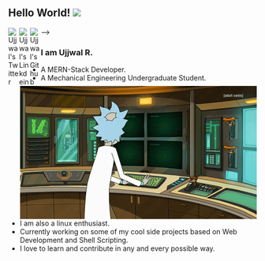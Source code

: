 ## Hello World! <img src="https://raw.githubusercontent.com/iampavangandhi/iampavangandhi/master/gifs/Hi.gif" width="30px"></h2>

<a href="https://twitter.com/ujjwal_iitkgp">
  <img align="left" alt="Ujjwal's Twitter" width="22px" src="https://cdn.jsdelivr.net/npm/simple-icons@v3/icons/twitter.svg" />
</a>
<a href="https://www.linkedin.com/in/ujjwal-raj-0442461bb">
  <img align="left" alt="Ujjwal's Linkdein" width="22px" src="https://cdn.jsdelivr.net/npm/simple-icons@v3/icons/linkedin.svg" />
</a>
<a href="https://github.com/mySpaceHere123">
  <img align="left" alt="Ujjwal's Github" width="22px" src="https://cdn.jsdelivr.net/npm/simple-icons@v3/icons/github.svg" />
</a>
<!-- <a href="https://www.instagram.com/dar_tion._/">
  <img align="left" alt="Darshan's Instagram" width="22px" src="https://cdn.jsdelivr.net/npm/simple-icons@v3/icons/instagram.svg" />
</a>

<!-- <a href="https://t.me/darshanjain01">
  <img align="left" alt="Darshan's Telegram" width="22px" src="https://cdn.jsdelivr.net/npm/simple-icons@v3/icons/telegram.svg" />
</a>
<a href="https://medium.com/@darshanjain_5991">
  <img align="left" alt="Darshan's Medium" width="22px" src="https://cdn.jsdelivr.net/npm/simple-icons@v3/icons/medium.svg" />
</a> --> -->

<br />
<img align="right" alt="GIF" src="https://github.com/mySpaceHere123/mySpaceHere123/blob/master/rick.gif" />

### I am Ujjwal R.

- A MERN-Stack Developer.
- A Mechanical Engineering Undergraduate Student.
- I am also a linux enthusiast.
- Currently working on some of my cool side projects based on Web Development and Shell Scripting.
- I love to learn and contribute in any and every possible way.
